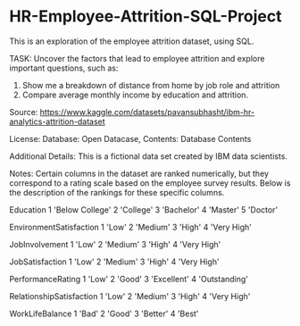 # HR-Employee-Attrition-SQL-Project
This is an exploration of the employee attrition dataset, using SQL.

TASK: Uncover the factors that lead to employee attrition and explore important questions, such as:
1) Show me a breakdown of distance from home by job role and attrition
2) Compare average monthly income by education and attrition.

Source: https://www.kaggle.com/datasets/pavansubhasht/ibm-hr-analytics-attrition-dataset

License: Database: Open Datacase, Contents: Database Contents 

Additional Details: This is a fictional data set created by IBM data scientists.

Notes: Certain columns in the dataset are ranked numerically, but they correspond to a rating scale based on the employee survey results. Below is the description of the rankings for these specific columns.

Education
1 'Below College'
2 'College'
3 'Bachelor'
4 'Master'
5 'Doctor'

EnvironmentSatisfaction
1 'Low'
2 'Medium'
3 'High'
4 'Very High'

JobInvolvement
1 'Low'
2 'Medium'
3 'High'
4 'Very High'

JobSatisfaction
1 'Low'
2 'Medium'
3 'High'
4 'Very High'

PerformanceRating
1 'Low'
2 'Good'
3 'Excellent'
4 'Outstanding'

RelationshipSatisfaction
1 'Low'
2 'Medium'
3 'High'
4 'Very High'

WorkLifeBalance
1 'Bad'
2 'Good'
3 'Better'
4 'Best'
